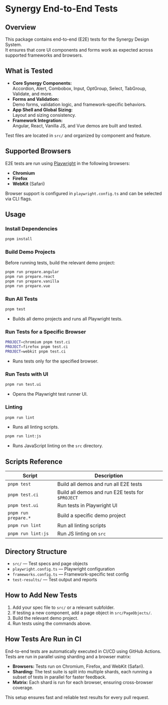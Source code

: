 # Synergy End-to-End Tests

## Overview

This package contains end-to-end (E2E) tests for the Synergy Design System.  
It ensures that core UI components and forms work as expected across supported frameworks and browsers.

## What is Tested

- **Core Synergy Components:**  
  Accordion, Alert, Combobox, Input, OptGroup, Select, TabGroup, Validate, and more.
- **Forms and Validation:**  
  Demo forms, validation logic, and framework-specific behaviors.
- **App Shell and Global Sizing:**  
  Layout and sizing consistency.
- **Framework Integration:**  
  Angular, React, Vanilla JS, and Vue demos are built and tested.

Test files are located in `src/` and organized by component and feature.

## Supported Browsers

E2E tests are run using [Playwright](https://playwright.dev/) in the following browsers:

- **Chromium**
- **Firefox**
- **WebKit** (Safari)

Browser support is configured in `playwright.config.ts` and can be selected via CLI flags.

## Usage

### Install Dependencies

```bash
pnpm install
```

### Build Demo Projects

Before running tests, build the relevant demo project:

```bash
pnpm run prepare.angular
pnpm run prepare.react
pnpm run prepare.vanilla
pnpm run prepare.vue
```

### Run All Tests

```bash
pnpm test
```

- Builds all demo projects and runs all Playwright tests.

### Run Tests for a Specific Browser

```bash
PROJECT=chromium pnpm test.ci
PROJECT=firefox pnpm test.ci
PROJECT=webkit pnpm test.ci
```

- Runs tests only for the specified browser.

### Run Tests with UI

```bash
pnpm run test.ui
```

- Opens the Playwright test runner UI.

### Linting

```bash
pnpm run lint
```

- Runs all linting scripts.

```bash
pnpm run lint:js
```

- Runs JavaScript linting on the `src` directory.

## Scripts Reference

| Script               | Description                                      |
| -------------------- | ------------------------------------------------ |
| `pnpm test`          | Build all demos and run all E2E tests            |
| `pnpm test.ci`       | Build all demos and run E2E tests for `$PROJECT` |
| `pnpm test.ui`       | Run tests in Playwright UI                       |
| `pnpm run prepare.*` | Build a specific demo project                    |
| `pnpm run lint`      | Run all linting scripts                          |
| `pnpm run lint:js`   | Run JS linting on `src`                          |

## Directory Structure

- `src/` — Test specs and page objects
- `playwright.config.ts` — Playwright configuration
- `frameworks.config.ts` — Framework-specific test config
- `test-results/` — Test output and reports

## How to Add New Tests

1. Add your spec file to `src/` or a relevant subfolder.
2. If testing a new component, add a page object in `src/PageObjects/`.
3. Build the relevant demo project.
4. Run tests using the commands above.

## How Tests Are Run in CI

End-to-end tests are automatically executed in CI/CD using GitHub Actions.  
Tests are run in parallel using sharding and a browser matrix:

- **Browsers:** Tests run on Chromium, Firefox, and WebKit (Safari).
- **Sharding:** The test suite is split into multiple shards, each running a subset of tests in parallel for faster feedback.
- **Matrix:** Each shard is run for each browser, ensuring cross-browser coverage.

This setup ensures fast and reliable test results for every pull request.
